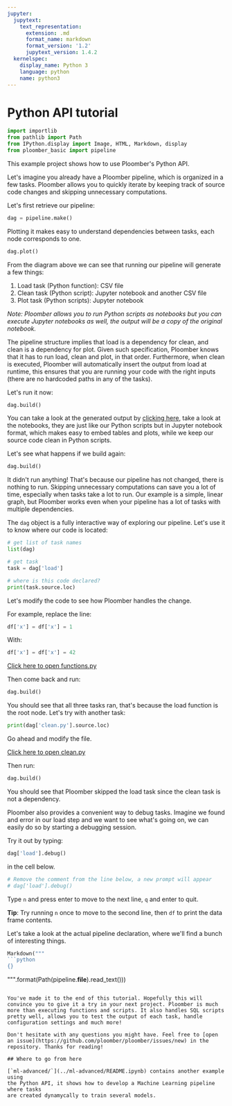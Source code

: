 ```yaml
---
jupyter:
  jupytext:
    text_representation:
      extension: .md
      format_name: markdown
      format_version: '1.2'
      jupytext_version: 1.4.2
  kernelspec:
    display_name: Python 3
    language: python
    name: python3
---
```



# Python API tutorial

```python
import importlib
from pathlib import Path
from IPython.display import Image, HTML, Markdown, display
from ploomber_basic import pipeline
```

This example project shows how to use Ploomber's Python API.

Let's imagine you already have a Ploomber pipeline, which is organized in a few tasks. Ploomber allows you to quickly iterate by keeping track of source code changes and skipping unnecessary computations.

Let's first retrieve our pipeline:

```python
dag = pipeline.make()
```

Plotting it makes easy to understand dependencies between tasks, each node corresponds to one.

```python
dag.plot()
```

From the diagram above we can see that running our pipeline will generate a few things:

1. Load task (Python function): CSV file
2. Clean task (Python script):  Jupyter notebook and another CSV file
3. Plot task (Python scripts): Jupyter notebook

*Note: Ploomber allows you to run Python scripts as notebooks but you can execute Jupyter notebooks as well, the output will be a copy of the original notebook.*

The pipeline structure implies that load is a dependency for clean, and clean is a dependency for plot. Given such specification, Ploomber knows that it has to run load, clean and plot, in that order. Furthermore, when clean is executed, Ploomber will automatically insert the output from load at runtime, this ensures that you are running your code with the right inputs (there are no hardcoded paths in any of the tasks).

Let's run it now:

```python
dag.build()
```

<!-- #region -->
You can take a look at the generated output by [clicking here](output/), take a look at the notebooks, they are just like our Python scripts but in Jupyter notebook format, which makes easy to embed tables and plots, while we keep our source code clean in Python scripts.


Let's see what happens if we build again:
<!-- #endregion -->

```python
dag.build()
```

It didn't run anything! That's because our pipeline has not changed, there is nothing to run. Skipping unnecessary computations can save you a lot of time, especially when tasks take a lot to run. Our example is a simple, linear graph, but Ploomber works even when your pipeline has a lot of tasks with multiple dependencies.

The `dag` object is a fully interactive way of exploring our pipeline. Let's use it to know where our code is located:

```python
# get list of task names
list(dag)
```

```python
# get task
task = dag['load']
```

```python
# where is this code declared?
print(task.source.loc)
```

Let's modify the code to see how Ploomber handles the change.

For example, replace the line:

<!-- #md -->

```python
df['x'] = df['x'] = 1
```

With:

```python
df['x'] = df['x'] = 42
```

<!-- #endmd -->

[Click here to open functions.py](src/ploomber_basic/functions.py)


Then come back and run:

```python
dag.build()
```

You should see that all three tasks ran, that's because the load function is the root node. Let's try with another task:

```python
print(dag['clean.py'].source.loc)
```

Go ahead and modify the file.

[Click here to open clean.py](src/ploomber_basic/notebooks/clean.py)

Then run:

```python
dag.build()
```

<!-- #region -->
You should see that Ploomber skipped the load task since the clean task is not a dependency.

Ploomber also provides a convenient way to debug tasks. Imagine we found and error in our load step and we want to see what's going on, we can easily do so by starting a debugging session.

Try it out by typing:

```python
dag['load'].debug()
```

in the cell below.

<!-- #endregion -->

```python
# Remove the comment from the line below, a new prompt will appear
# dag['load'].debug()
```

Type `n` and press enter to move to the next line, `q` and enter to quit.

**Tip**: Try running `n` once to move to the second line, then `df` to print the data frame contents.

Let's take a look at the actual pipeline declaration, where we'll find a bunch of interesting things.

```python
Markdown("""
```python
{}
```
""".format(Path(pipeline.__file__).read_text()))
```

You've made it to the end of this tutorial. Hopefully this will convince you to give it a try in your next project. Ploomber is much more than executing functions and scripts. It also handles SQL scripts pretty well, allows you to test the output of each task, handle configuration settings and much more!

Don't hesitate with any questions you might have. Feel free to [open an issue](https://github.com/ploomber/ploomber/issues/new) in the repository. Thanks for reading!

## Where to go from here

[`ml-advanced/`](../ml-advanced/README.ipynb) contains another example using
the Python API, it shows how to develop a Machine Learning pipeline where tasks
are created dynamycally to train several models.
